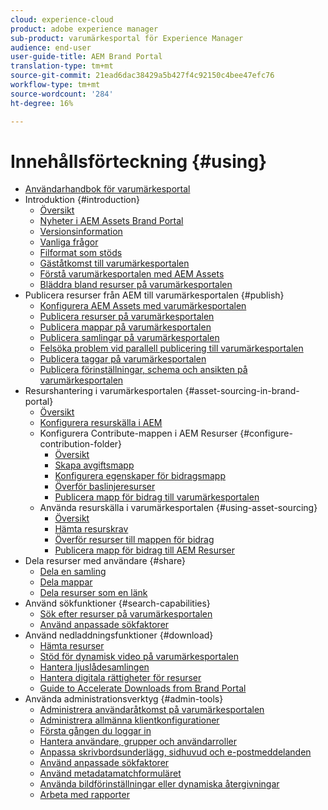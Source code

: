 ```yaml
---
cloud: experience-cloud
product: adobe experience manager
sub-product: varumärkesportal för Experience Manager
audience: end-user
user-guide-title: AEM Brand Portal
translation-type: tm+mt
source-git-commit: 21ead6dac38429a5b427f4c92150c4bee47efc76
workflow-type: tm+mt
source-wordcount: '284'
ht-degree: 16%

---
```



# Innehållsförteckning {#using}

+ [Användarhandbok för varumärkesportal](using/home.md)
+ Introduktion {#introduction}
   + [Översikt](using/brand-portal.md)
   + [Nyheter i AEM Assets Brand Portal](using/whats-new.md)
   + [Versionsinformation](using/brand-portal-release-notes.md)
   + [Vanliga frågor](using/brand-portal-faqs.md)
   + [Filformat som stöds](using/brand-portal-supported-formats.md)
   + [Gäståtkomst till varumärkesportalen](using/guest-access.md)
   + [Förstå varumärkesportalen med AEM Assets](https://helpx.adobe.com/experience-manager/kt/assets/using/brand-portal-article-understand.html)
   + [Bläddra bland resurser på varumärkesportalen](using/browse-assets-brand-portal.md)
+ Publicera resurser från AEM till varumärkesportalen {#publish}
   + [Konfigurera AEM Assets med varumärkesportalen](using/configure-aem-assets-with-brand-portal.md)
   + [Publicera resurser på varumärkesportalen](https://docs.adobe.com/content/help/en/experience-manager-65/assets/brandportal/brand-portal-publish-assets.html)
   + [Publicera mappar på varumärkesportalen](https://docs.adobe.com/content/help/en/experience-manager-65/assets/brandportal/brand-portal-publish-folder.html)
   + [Publicera samlingar på varumärkesportalen](https://docs.adobe.com/content/help/en/experience-manager-65/assets/brandportal/brand-portal-publish-collection.html)
   + [Felsöka problem vid parallell publicering till varumärkesportalen](using/troubleshoot-parallel-publishing.md)
   + [Publicera taggar på varumärkesportalen](using/brand-portal-publish-tags.md)
   + [Publicera förinställningar, schema och ansikten på varumärkesportalen](using/publish-schema-search-facets-presets.md)
+ Resurshantering i varumärkesportalen {#asset-sourcing-in-brand-portal}
   + [Översikt](using/brand-portal-asset-sourcing.md)
   + [Konfigurera resurskälla i AEM](using/brand-portal-configure-asset-sourcing.md)
   + Konfigurera Contribute-mappen i AEM Resurser {#configure-contribution-folder}
      + [Översikt](using/brand-portal-contribution-folder.md)
      + [Skapa avgiftsmapp](using/brand-portal-create-contribution-folder.md)
      + [Konfigurera egenskaper för bidragsmapp](using/brand-portal-configure-contribution-folder-properties.md)
      + [Överför baslinjeresurser](using/brand-portal-upload-baseline-assets.md)
      + [Publicera mapp för bidrag till varumärkesportalen](using/brand-portal-publish-contribution-folder-to-brand-portal.md)
   + Använda resurskälla i varumärkesportalen {#using-asset-sourcing}
      + [Översikt](using/brand-portal-overiew-using-asset-sourcing.md)
      + [Hämta resurskrav](using/brand-portal-download-asset-requirements.md)
      + [Överför resurser till mappen för bidrag](using/brand-portal-upload-assets-to-contribution-folder.md)
      + [Publicera mapp för bidrag till AEM Resurser](using/brand-portal-publish-contribution-folder-to-aem-assets.md)
+ Dela resurser med användare {#share}
   + [Dela en samling](using/brand-portal-share-collection.md)
   + [Dela mappar](using/brand-portal-sharing-folders.md)
   + [Dela resurser som en länk](using/brand-portal-link-share.md)
+ Använd sökfunktioner {#search-capabilities}
   + [Sök efter resurser på varumärkesportalen](using/brand-portal-searching.md)
   + [Använd anpassade sökfaktorer](using/brand-portal-search-facets.md)
+ Använd nedladdningsfunktioner {#download}
   + [Hämta resurser](using/brand-portal-download-users.md)
   + [Stöd för dynamisk video på varumärkesportalen](using/dynamic-video-brand-portal.md)
   + [Hantera ljuslådesamlingen](using/brand-portal-light-box.md)
   + [Hantera digitala rättigheter för resurser](using/manage-digital-rights-of-assets.md)
   + [Guide to Accelerate Downloads from Brand Portal](using/accelerated-download.md)
+ Använda administrationsverktyg {#admin-tools}
   + [Administrera användaråtkomst på varumärkesportalen](using/access-configurations-brand-portal.md)
   + [Administrera allmänna klientkonfigurationer](using/brand-portal-general-configuration.md)
   + [Första gången du loggar in](using/brand-portal-onboarding.md)
   + [Hantera användare, grupper och användarroller](using/brand-portal-adding-users.md)
   + [Anpassa skrivbordsunderlägg, sidhuvud och e-postmeddelanden](using/brand-portal-branding.md)
   + [Använd anpassade sökfaktorer](using/brand-portal-search-facets.md)
   + [Använd metadatamatchformuläret](using/brand-portal-metadata-schemas.md)
   + [Använda bildförinställningar eller dynamiska återgivningar](using/brand-portal-image-presets.md)
   + [Arbeta med rapporter](using/brand-portal-reports.md)

